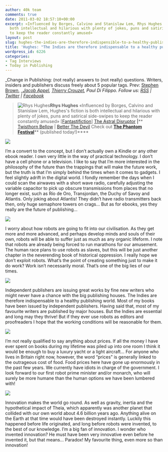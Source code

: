 ```yaml
---
author: 40k team
comments: true
date: 2011-03-02 18:57:10+00:00
excerpt: «Influenced by Borges, Calvino and Stanislaw Lem, Rhys Hughes's fiction is
  both intellectual and hilarious with plenty of jokes, puns and satirical side-swipes
  to keep the reader constantly amused»
layout: post
slug: hughes-the-indies-are-therefore-indispensible-to-a-healthy-publishing-world
title: 'Hughes: "The Indies are therefore indispensable to a healthy publishing world."'
wordpress_id: 6226
categories:
- Tag Interviews
- Today in Publishing
---
```


_Change in Publishing: (not really) answers to (not really) questions.
Writers, insiders and publishers discuss freely about 5 popular tags.
Prev: [Stephen Brown](http://www.40kbooks.com/?p=4801), __[Jacob Appel](http://www.40kbooks.com/?p=4928), [Thierry Crouzet](http://www.40kbooks.com/?p=5086), Paul Di Filippo.
Follow us: [RSS](http://www.40kbooks.com/?feed=rss2) | [Twitter](http://twitter.com/#!/40kBooks) | [Facebook](http://www.facebook.com/40kbooks)_


> ![Rhys Hughes](http://www.40kbooks.com/wp-content/uploads/Hughes.jpg)**Rhys Hughes**
«Influenced by Borges, Calvino and Stanislaw Lem, Hughes's fiction is both intellectual and hilarious with plenty of jokes, puns and satirical side-swipes to keep the reader constantly amused» [[Fantastifiction](http://www.fantasticfiction.co.uk/h/rhys-hughes/)]
[The Astral Disruptor](http://www.40kbooks.com/?page_id=133&category=13&product_id=18) **|**** [Twisthorn Bellow](http://www.amazon.com/Twisthorn-Bellow-ebook/dp/B003PJ7C5Y/ref=sr_1_1?ie=UTF8&m=AG56TWVU5XWC2&s=digital-text&qid=1299091873&sr=1-1) | [Better The Devil](http://www.amazon.com/Better-The-Devil-ebook/dp/B003TZLQE2/ref=sr_1_2?ie=UTF8&m=AG56TWVU5XWC2&s=digital-text&qid=1299091873&sr=1-2)
Check out [**The Phantom Festival**](http://www.40kbooks.com/?page_id=133&category=13&product_id=50)** (published today!)****


[![](http://www.40kbooks.com/wp-content/uploads/tagebook.jpg)](http://www.40kbooks.com/?attachment_id=4810)

I’m a convert to the concept, but I don’t actually own a Kindle or any other ebook reader. I own very little in the way of practical technology. I don’t have a cell phone or a television. I like to say that I’m more interested in the philosophy of the future than the trappings that will make the future work, but the truth is that I’m simply behind the times when it comes to gadgets. I feel slightly adrift in the digital world. I fondly remember the days when I could scan the airwaves with a short wave radio, carefully adjusting the variable capacitor to pick up obscure transmissions from places that no longer exist, such as Río de Oro, Transjordan, the Duchy of Savoy and Atlantis. Only joking about Atlantis! They didn’t have radio transmitters back then, only huge semaphore towers on crags... But as for ebooks, yes they really are the future of publishing...

[![](http://www.40kbooks.com/wp-content/uploads/tag-future.jpg)](http://www.40kbooks.com/?attachment_id=4815)

I worry about how robots are going to fit into our civilisation. As they get more and more advanced, and perhaps develop minds and souls of their own, robots will be able to suffer just as much as any organic lifeform. I note that robots are already being forced to run marathons for our amusement. The human race plans to use robots as slaves, but this will be just another chapter in the neverending book of historical oppression. I really hope we don’t exploit robots. What’s the point of creating something just to make it do work? Work isn’t necessarily moral. That’s one of the big lies of our times.

[![](http://www.40kbooks.com/wp-content/uploads/tag-indie.jpg)](http://www.40kbooks.com/?attachment_id=4818)

Independent publishers are issuing great works by fine new writers who might never have a chance with the big publishing houses. The Indies are therefore indispensable to a healthy publishing world. Most of my books have been issued by independent publishers. Having said that, most of my favourite writers are published by major houses. But the Indies are essential and long may they thrive! But if they ever use robots as editors and proofreaders I hope that the working conditions will be reasonable for them.

[![](http://www.40kbooks.com/wp-content/uploads/tag-prices.jpg)](http://www.40kbooks.com/?attachment_id=4821)

I’m not really qualified to say anything about prices. If all the money I have ever spent on books during my lifetime was piled up into one room I think it would be enough to buy a luxury yacht or a light aircraft... For anyone who lives in Britain right now, however, the word “prices” is generally linked to the outrageous cost of food. Food prices here have gone up enormously in the past few years. We currently have idiots in charge of the government. I look forward to our first robot prime minister and/or monarch, who will surely be more humane than the human options we have been lumbered with!

[![](http://www.40kbooks.com/wp-content/uploads/tag-innovation.jpg)](http://www.40kbooks.com/?attachment_id=4828)

Innovation makes the world go round. As well as gravity, inertia and the hypothetical impact of Theia, which apparently was another planet that collided with our own world about 4.6 billion years ago. Anything alive on the Earth at that time would have been destroyed instantly. Luckily this happened before life originated, and long before robots were invented, to the best of our knowledge. I’m a big fan of innovation. I wonder who invented innovation? He must have been very innovative even before he invented it, but that means... Paradox! My favourite thing, even more so than innovation!
